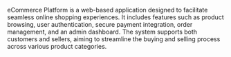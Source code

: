 eCommerce Platform is a web-based application designed to facilitate seamless online shopping experiences. It includes features such as product browsing, user authentication, secure payment integration, order management, and an admin dashboard. The system supports both customers and sellers, aiming to streamline the buying and selling process across various product categories.

